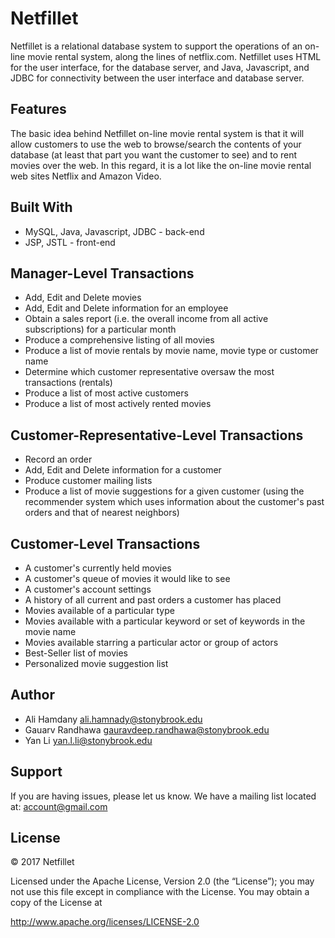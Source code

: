 # Netfillet


Netfillet is a relational database system to support the operations of an on-line movie rental system, along the lines of netflix.com. 
Netfillet uses HTML for the user interface, for the database server, and Java, Javascript, and JDBC for connectivity between the user interface and database server.


Features
--------

The basic idea behind Netfillet on-line movie rental system is that it will allow customers to use the web to browse/search the contents of your database (at least that part you want the customer to see) and to rent movies over the web. 
In this regard, it is a lot like the on-line movie rental web sites Netflix and Amazon Video.

Built With
--------

* MySQL, Java, Javascript, JDBC - back-end
* JSP, JSTL - front-end

Manager-Level Transactions
-------

* Add, Edit and Delete movies
* Add, Edit and Delete information for an employee
* Obtain a sales report (i.e. the overall income from all active subscriptions) for a particular month
* Produce a comprehensive listing of all movies
* Produce a list of movie rentals by movie name, movie type or customer name
* Determine which customer representative oversaw the most transactions (rentals)
* Produce a list of most active customers
* Produce a list of most actively rented movies

Customer-Representative-Level Transactions
-------

* Record an order
* Add, Edit and Delete information for a customer
* Produce customer mailing lists
* Produce a list of movie suggestions for a given customer (using the recommender system which uses information about the customer's past orders and that of nearest neighbors)

Customer-Level Transactions
-------

* A customer's currently held movies
* A customer's queue of movies it would like to see
* A customer's account settings
* A history of all current and past orders a customer has placed
* Movies available of a particular type
* Movies available with a particular keyword or set of keywords in the movie name
* Movies available starring a particular actor or group of actors
* Best-Seller list of movies
* Personalized movie suggestion list


Author
-------

* Ali Hamdany ali.hamnady@stonybrook.edu
* Gauarv Randhawa gauravdeep.randhawa@stonybrook.edu
* Yan Li  yan.l.li@stonybrook.edu

Support
-------

If you are having issues, please let us know.
We have a mailing list located at: account@gmail.com

License
-------

© 2017 Netfillet

Licensed under the Apache License, Version 2.0 (the “License”); you may not use this file except in compliance with the License. You may obtain a copy of the License at

http://www.apache.org/licenses/LICENSE-2.0
